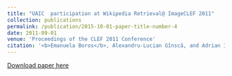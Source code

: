 ```yaml
---
title: "UAIC  participation at Wikipedia Retrieval@ ImageCLEF 2011"
collection: publications
permalink: /publication/2015-10-01-paper-title-number-4
date: 2011-09-01
venue: 'Proceedings of the CLEF 2011 Conference'
citation: '<b>Emanuela Boros</b>, Alexandru-Lucian Gînscă, and Adrian Iftene. "UAIC's participation at Wikipedia Retrieval@ ImageCLEF 2011." (2011). Proceedings of the CLEF 2011 Conference, Amsterdam, The Netherlands, September 19-22, 2011.'
---
```


[Download paper here](https://citeseerx.ist.psu.edu/viewdoc/download?doi=10.1.1.665.8100&rep=rep1&type=pdf)

